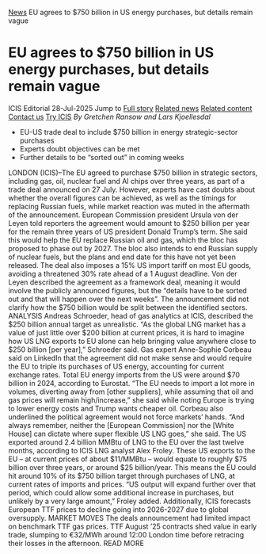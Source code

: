 [News](https://www.icis.com/explore/resources/news/) EU agrees to $750 billion in US energy purchases, but details remain vague
# EU agrees to $750 billion in US energy purchases, but details remain vague
ICIS Editorial
28-Jul-2025
Jump to
[Full story](https://www.icis.com/explore/resources/news/2025/07/28/11122815/eu-agrees-to-750-billion-in-us-energy-purchases-but-details-remain-vague/#full-story)
[Related news](https://www.icis.com/explore/resources/news/2025/07/28/11122815/eu-agrees-to-750-billion-in-us-energy-purchases-but-details-remain-vague/#related-articles)
[Related content](https://www.icis.com/explore/resources/news/2025/07/28/11122815/eu-agrees-to-750-billion-in-us-energy-purchases-but-details-remain-vague/#related-contents)
[Contact us](https://www.icis.com/explore/resources/news/2025/07/28/11122815/eu-agrees-to-750-billion-in-us-energy-purchases-but-details-remain-vague/#contact-us)
[Try ICIS](https://www.icis.com/explore/contact/try-icis-today/?intcmp=individual-news_try-icis)
_By Gretchen Ransow and Lars Kjoellesdal_
  * EU-US trade deal to include $750 billion in energy strategic-sector purchases 
  * Experts doubt objectives can be met 
  * Further details to be “sorted out” in coming weeks 


LONDON (ICIS)–The EU agreed to purchase $750 billion in strategic sectors, including gas, oil, nuclear fuel and AI chips over three years, as part of a trade deal announced on 27 July. 
However, experts have cast doubts about whether the overall figures can be achieved, as well as the timings for replacing Russian fuels, while market reaction was muted in the aftermath of the announcement. 
European Commission president Ursula von der Leyen told reporters the agreement would amount to $250 billion per year for the remain three years of US president Donald Trump’s term. 
She said this would help the EU replace Russian oil and gas, which the bloc has proposed to phase out by 2027. 
The bloc also intends to end Russian supply of nuclear fuels, but the plans and end date for this have not yet been released. 
The deal also imposes a 15% US import tariff on most EU goods, avoiding a threatened 30% rate ahead of a 1 August deadline. 
Von der Leyen described the agreement as a framework deal, meaning it would involve the publicly announced figures, but the “details have to be sorted out and that will happen over the next weeks”. 
The announcement did not clarify how the $750 billion would be split between the identified sectors. 
ANALYSIS 
Andreas Schroeder, head of gas analytics at ICIS, described the $250 billion annual target as unrealistic. 
“As the global LNG market has a value of just little over $200 billion at current prices, it is hard to imagine how US LNG exports to EU alone can help bringing value anywhere close to $250 billion [per year],” Schroeder said. 
Gas expert Anne-Sophie Corbeau said on LinkedIn that the agreement did not make sense and would require the EU to triple its purchases of US energy, accounting for current exchange rates. 
Total EU energy imports from the US were around $70 billion in 2024, according to Eurostat. 
“The EU needs to import a lot more in volumes, diverting away from [other suppliers], while assuming that oil and gas prices will remain high/increase,” she said while noting Europe is trying to lower energy costs and Trump wants cheaper oil. 
Corbeau also underlined the political agreement would not force markets’ hands. 
“And always remember, neither the [European Commission] nor the [White House] can dictate where super flexible US LNG goes,” she said. 
The US exported around 2.4 billion MMBtu of LNG to the EU over the last twelve months, according to ICIS LNG analyst Alex Froley. 
These US exports to the EU – at current prices of about $11/MMBtu – would equate to roughly $75 billion over three years, or around $25 billion/year. 
This means the EU could hit around 10% of its $750 billion target through purchases of LNG, at current rates of imports and prices. 
“US output will expand further over that period, which could allow some additional increase in purchases, but unlikely by a very large amount,” Froley added. Additionally, ICIS forecasts European TTF prices to decline going into 2026-2027 due to global oversupply. 
MARKET MOVES 
The deals announcement had limited impact on benchmark TTF gas prices. 
TTF August ’25 contracts shed value in early trade, slumping to €32/MWh around 12:00 London time before retracing their losses in the afternoon. 
READ MORE
